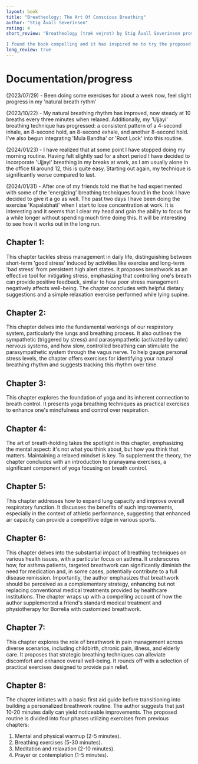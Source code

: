 ```yaml
---
layout: book
title: "Breatheology: The Art Of Conscious Breathing"
author: "Stig Åvall Severinsen"
rating: 4
short_review: "Breatheology (træk vejret) by Stig Åvall Severinsen provides an insightful exploration into the transformative power of breath and its substantial impact on our health, well-being, and overall performance. Through a seamless integration of scientific insights and practical exercises, the book demystifies the art of breathwork—from the fundamental mechanics of our respiratory system to its influential role in stress management, disease treatment, and pain alleviation. Severinsen, a renowned free diver, enthusiastically advocates for integrating breathwork into daily routines and underscores the value of using these breathing exercises as a complementary addition to traditional medical treatments.

I found the book compelling and it has inspired me to try the proposed techniques. While I'm yet to fully engage with these practices, I'm motivated to document my progress as I practice the techniques further."
long_review: true
---
```


# Documentation/progress
(2023/07/29) - Been doing some exercises for about a week now, feel slight progress in my 'natural breath rythm'

(2023/10/22) - My natural breathing rhythm has improved, now steady at 10 breaths every three minutes when relaxed. Additionally, my 'Ujjayi' breathing technique has progressed: a consistent pattern of a 4-second inhale, an 8-second hold, an 8-second exhale, and another 8-second hold. I've also begun integrating 'Mula Bandha' or 'Root Lock' into this routine.

(2024/01/23) - I have realized that at some point I have stopped doing my morning routine. Having felt slightly sad for a short period I have decided to incorporate 'Ujjayi' breathing in my breaks at work, as I am usually alone in the office til around 12, this is quite easy. Starting out again, my technique is significantly worse compared to last.

(2024/01/31) - After one of my friends told me that he had experimented with some of the 'energizing' breathing techniques found in the book I have decided to give it a go as well. The past two days I have been doing the exercise 'Kapalabhati' when I start to lose concentration at work. It is interesting and it seems that I clear my head and gain the ability to focus for a while longer without spending much time doing this. It will be interesting to see how it works out in the long run.  

## Chapter 1:
This chapter tackles stress management in daily life, distinguishing between short-term 'good stress' induced by activities like exercise and long-term 'bad stress' from persistent high alert states. It proposes breathwork as an effective tool for mitigating stress, emphasizing that controlling one's breath can provide positive feedback, similar to how poor stress management negatively affects well-being. The chapter concludes with helpful dietary suggestions and a simple relaxation exercise performed while lying supine.

## Chapter 2:
This chapter delves into the fundamental workings of our respiratory system, particularly the lungs and breathing process. It also outlines the sympathetic (triggered by stress) and parasympathetic (activated by calm) nervous systems, and how slow, controlled breathing can stimulate the parasympathetic system through the vagus nerve. To help gauge personal stress levels, the chapter offers exercises for identifying your natural breathing rhythm and suggests tracking this rhythm over time.

## Chapter 3:
This chapter explores the foundation of yoga and its inherent connection to breath control. It presents yoga breathing techniques as practical exercises to enhance one's mindfulness and control over respiration.

## Chapter 4:
The art of breath-holding takes the spotlight in this chapter, emphasizing the mental aspect: it's not what you think about, but how you think that matters. Maintaining a relaxed mindset is key. To supplement the theory, the chapter concludes with an introduction to pranayama exercises, a significant component of yoga focusing on breath control.

## Chapter 5:
This chapter addresses how to expand lung capacity and improve overall respiratory function. It discusses the benefits of such improvements, especially in the context of athletic performance, suggesting that enhanced air capacity can provide a competitive edge in various sports.

## Chapter 6:
This chapter delves into the substantial impact of breathing techniques on various health issues, with a particular focus on asthma. It underscores how, for asthma patients, targeted breathwork can significantly diminish the need for medication and, in some cases, potentially contribute to a full disease remission. Importantly, the author emphasizes that breathwork should be perceived as a complementary strategy, enhancing but not replacing conventional medical treatments provided by healthcare institutions. The chapter wraps up with a compelling account of how the author supplemented a friend's standard medical treatment and physiotherapy for Borrelia with customized breathwork.

## Chapter 7:
This chapter explores the role of breathwork in pain management across diverse scenarios, including childbirth, chronic pain, illness, and elderly care. It proposes that strategic breathing techniques can alleviate discomfort and enhance overall well-being. It rounds off with a selection of practical exercises designed to provide pain relief.

## Chapter 8:
The chapter initiates with a basic first aid guide before transitioning into building a personalized breathwork routine. The author suggests that just 10-20 minutes daily can yield noticeable improvements. The proposed routine is divided into four phases utilizing exercises from previous chapters:

1. Mental and physical warmup (2-5 minutes).
2. Breathing exercises (5-30 minutes).
3. Meditation and relaxation (2-10 minutes).
4. Prayer or contemplation (1-5 minutes).